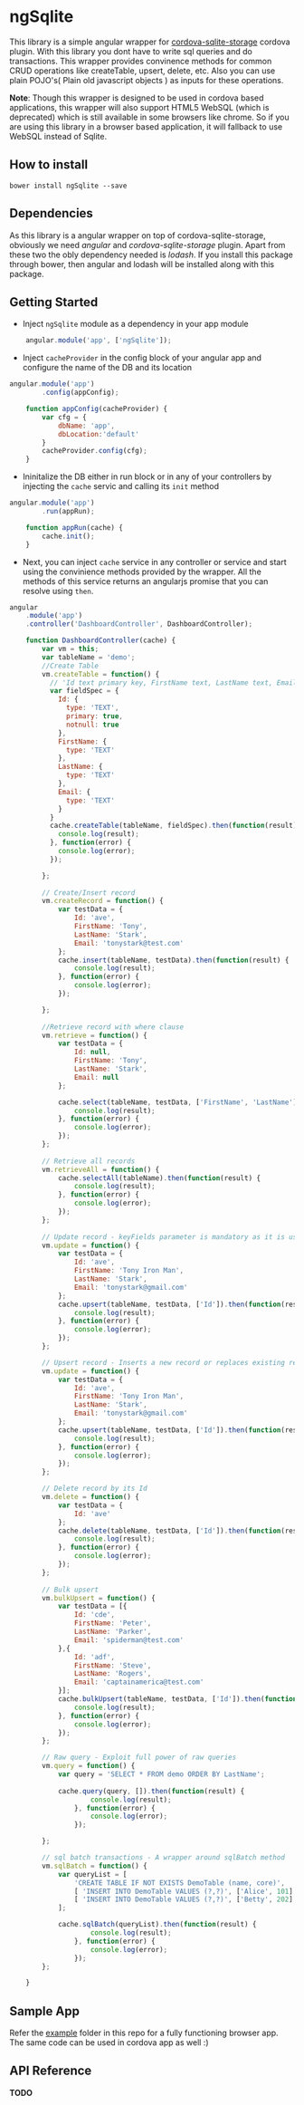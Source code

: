 ngSqlite
=================

This library is a simple angular wrapper for [cordova-sqlite-storage](https://github.com/litehelpers/Cordova-sqlite-storage) cordova plugin. With this library you dont have to write sql queries and do transactions. This wrapper provides convinence methods for common CRUD operations like createTable, upsert, delete, etc. Also you can use plain POJO's( Plain old javascript objects ) as inputs for these operations.

**Note**: Though this wrapper is designed to be used in cordova based applications, this wrapper will also support HTML5 WebSQL (which is deprecated) which is still available in some browsers like chrome. So if you are using this library in a browser based application, it will fallback to use WebSQL instead of Sqlite.

## How to install

`bower install ngSqlite --save`

## Dependencies
As this library is a angular wrapper on top of cordova-sqlite-storage, obviously we need *angular* and *cordova-sqlite-storage* plugin. Apart from these two the obly dependency needed is *lodash*. If you install this package through bower, then angular and lodash will be installed along with this package.

## Getting Started
* Inject `ngSqlite` module as a dependency in your app module

```javascript
    angular.module('app', ['ngSqlite']);
```

* Inject `cacheProvider` in the config block of your angular app and configure the name of the DB and its location

```javascript
angular.module('app')
        .config(appConfig);

    function appConfig(cacheProvider) {
        var cfg = {
            dbName: 'app',
            dbLocation:'default'
        }
        cacheProvider.config(cfg);
    }
```

* Ininitalize the DB either in run block or in any of your controllers by injecting the `cache` servic and calling its `init` method

```javascript
angular.module('app')
        .run(appRun);

    function appRun(cache) {
        cache.init();
    }
```

* Next, you can inject `cache` service in any controller or service and start using the convinience methods provided by the wrapper. All the methods of this service returns an angularjs promise that you can resolve using `then`.

```javascript
angular
    .module('app')
    .controller('DashboardController', DashboardController);

    function DashboardController(cache) {
        var vm = this;
        var tableName = 'demo';
        //Create Table
        vm.createTable = function() {
          // 'Id text primary key, FirstName text, LastName text, Email text'
          var fieldSpec = {
            Id: {
              type: 'TEXT',
              primary: true,
              notnull: true
            },
            FirstName: {
              type: 'TEXT'
            },
            LastName: {
              type: 'TEXT'
            },
            Email: {
              type: 'TEXT'
            }
          }
          cache.createTable(tableName, fieldSpec).then(function(result) {
            console.log(result);
          }, function(error) {
            console.log(error);
          });

        };
        
        // Create/Insert record
        vm.createRecord = function() {
            var testData = {
                Id: 'ave',
                FirstName: 'Tony',
                LastName: 'Stark',
                Email: 'tonystark@test.com'
            };
            cache.insert(tableName, testData).then(function(result) {
                console.log(result);
            }, function(error) {
                console.log(error);
            });

        };
        
        //Retrieve record with where clause
        vm.retrieve = function() {
            var testData = {
                Id: null,
                FirstName: 'Tony',
                LastName: 'Stark',
                Email: null
            };

            cache.select(tableName, testData, ['FirstName', 'LastName']).then(function(result) {
                console.log(result);
            }, function(error) {
                console.log(error);
            });
        };
        
        // Retrieve all records
        vm.retrieveAll = function() {
            cache.selectAll(tableName).then(function(result) {
                console.log(result);
            }, function(error) {
                console.log(error);
            });
        };
        
        // Update record - keyFields parameter is mandatory as it is used in where clause of the query for udpate
        vm.update = function() {
            var testData = {
                Id: 'ave',
                FirstName: 'Tony Iron Man',
                LastName: 'Stark',
                Email: 'tonystark@gmail.com'
            };
            cache.upsert(tableName, testData, ['Id']).then(function(result) {
                console.log(result);
            }, function(error) {
                console.log(error);
            });
        };

        // Upsert record - Inserts a new record or replaces existing record with the new values (Note: Upsert deletes the matching row and inserts a new row with the provided new values. Also upsert uses primary or unique fields for upsert transaction)
        vm.update = function() {
            var testData = {
                Id: 'ave',
                FirstName: 'Tony Iron Man',
                LastName: 'Stark',
                Email: 'tonystark@gmail.com'
            };
            cache.upsert(tableName, testData, ['Id']).then(function(result) {
                console.log(result);
            }, function(error) {
                console.log(error);
            });
        };

        // Delete record by its Id
        vm.delete = function() {
            var testData = {
                Id: 'ave'
            };
            cache.delete(tableName, testData, ['Id']).then(function(result) {
                console.log(result);
            }, function(error) {
                console.log(error);
            });
        };
        
        // Bulk upsert
        vm.bulkUpsert = function() {
            var testData = [{
                Id: 'cde',
                FirstName: 'Peter',
                LastName: 'Parker',
                Email: 'spiderman@test.com'
            },{
                Id: 'adf',
                FirstName: 'Steve',
                LastName: 'Rogers',
                Email: 'captainamerica@test.com'
            }];
            cache.bulkUpsert(tableName, testData, ['Id']).then(function(result){
                console.log(result);
            }, function(error) {
                console.log(error);
            });
        };

        // Raw query - Exploit full power of raw queries
        vm.query = function() {
            var query = 'SELECT * FROM demo ORDER BY LastName';
            
            cache.query(query, []).then(function(result) {
                    console.log(result);
                }, function(error) {
                    console.log(error);
                });

        };

        // sql batch transactions - A wrapper around sqlBatch method
        vm.sqlBatch = function() {
            var queryList = [
                'CREATE TABLE IF NOT EXISTS DemoTable (name, core)', 
                [ 'INSERT INTO DemoTable VALUES (?,?)', ['Alice', 101] ], 
                [ 'INSERT INTO DemoTable VALUES (?,?)', ['Betty', 202] ]
            ];

            cache.sqlBatch(queryList).then(function(result) {
                    console.log(result);
                }, function(error) {
                    console.log(error);
                });
        };

    }
```

## Sample App
Refer the [example](../master/example) folder in this repo for a fully functioning browser app. The same code can be used in cordova app as well :)

## API Reference
**TODO**
